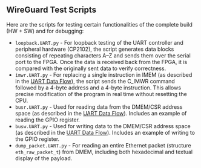 ## WireGuard Test Scripts

Here are the scripts for testing certain functionalities of the complete build (HW + SW) and for debugging:
- `loopback.UART.py` - For loopback testing of the UART controller and peripheral hardware (CP2102), the script generates data blocks consisting of repeating characters A–Z and sends them over the serial port to the FPGA. Once the data is received back from the FPGA, it is compared with the originally sent data to verify correctness.
- `imwr.UART.py` - For replacing a single instruction in IMEM (as described in the [UART Data Flow](./1.hw/README.md#uart-data-flow)), the script sends the C_IMWR command followed by a 4-byte address and a 4-byte instruction. This allows precise modification of the program in real time without resetting the CPU.
- `busr.UART.py` - Used for reading data from the DMEM/CSR address space (as described in the [UART Data Flow](./1.hw/README.md#uart-data-flow)). Includes an example of reading the GPIO register.
- `busw.UART.py` - Used for writing data to the DMEM/CSR address space (as described in the [UART Data Flow](./1.hw/README.md#uart-data-flow)). Includes an example of writing to the GPIO register.
- `dump_packet.UART.py` - For reading an entire Ethernet packet (structure `eth_raw_packet_t`) from DMEM, including both hexadecimal and textual display of the payload.